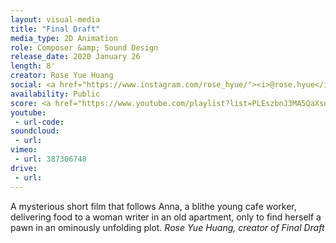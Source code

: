 ```yaml
---
layout: visual-media
title: "Final Draft"
media_type: 2D Animation
role: Composer &amp; Sound Design
release_date: 2020 January 26
length: 8'
creator: Rose Yue Huang
social: <a href="https://www.instagram.com/rose_hyue/"><i>@rose.hyue</i></a>
availability: Public
score: <a href="https://www.youtube.com/playlist?list=PLEszbnJ3MA5QaXsnogMJv3V2M0PfVhXGG"><i>Available Here</i></a>
youtube:
 - url-code:
soundcloud: 
 - url:
vimeo:
 - url: 387306748
drive:
 - url: 
---
```


<span class="teaser">A mysterious short film that follows Anna, a blithe young cafe worker, delivering food to a woman writer in an old apartment, only to find herself a pawn in an ominously unfolding plot.</span>
<cite>Rose Yue Huang, creator of _Final Draft_</cite>
